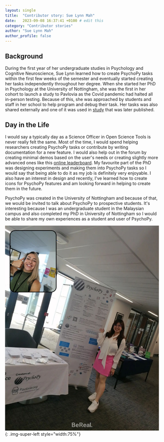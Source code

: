 ```yaml
---
layout: single
title:  "Contributor story: Sue Lynn Mah"
date:   2023-09-08 16:37:41 +0100 # edit this
category: "Contributor stories"
author: "Sue Lynn Mah"
author_profile: false
---
```


## Background

During the first year of her undergraduate studies in Psychology and Cognitive Neuroscience, Sue Lynn learned how to create PsychoPy tasks within the first few weeks of the semester and eventually started creating her tasks independently throughout her degree. When she started her PhD in Psychology at the University of Nottingham, she was the first in her cohort to launch a study to Pavlovia as the Covid pandemic had halted all in-person testing. Because of this, she was approached by students and staff in her school to help program and debug their task. Her tasks was also shared externally and one of it was used in <a href="https://www.sciencedirect.com/science/article/pii/S2215001321000421" target="_blank">study</a> that was later published.


## Day in the Life

I would say a typically day as a Science Officer in Open Science Tools is never really felt the same. Most of the time, I would spend helping researchers creating PsychoPy tasks or contribute by writing documentation for a new feature. I would also help out in the forum by creating minimal demos based on the user's needs or creating slightly more advanced ones like this <a href="https://run.pavlovia.org/SueLynnNotts/leaderboard/" target="_blank">online leaderboard</a>. My favourite part of the PhD was designing experiments and making them into PsychoPy tasks so I would say that being able to do it as my job is definitely very enjoyable. I also have an interest in design and recently, I've learned how to create icons for PsychoPy features and am looking forward in helping to create them in the future.

PsychoPy was created in the University of Nottingham and because of that, we would be invited to talk about PsychoPy to prospective students. It's interesting because I was an undergraduate student in the Malaysian campus and also completed my PhD in University of Nottingham so I would be able to share my own experiences as a student and user of PsychoPy.

![Sue Lynn and Becca at BPS CogDev.](/assets/images/suelynn_becca_bps.jpeg){: .img-super-left style="width:75%"}
